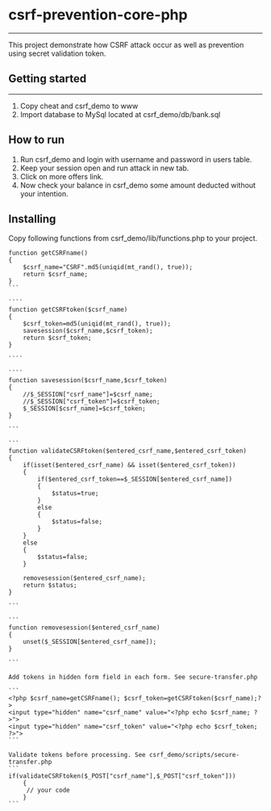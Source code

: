 # csrf-prevention-core-php
-------
This project demonstrate how CSRF attack occur as well as prevention using secret validation token.

## Getting started
--------------------
1. Copy cheat and csrf_demo to www
2. Import database to MySql located at csrf_demo/db/bank.sql

## How to run
1. Run csrf_demo and login with username and password in users table.
2. Keep your session open and run attack in new tab.
3. Click on more offers link.
4. Now check your balance in csrf_demo some amount deducted without your intention.

## Installing
Copy following functions from csrf_demo/lib/functions.php to your project.

```````````
function getCSRFname()
{
	$csrf_name="CSRF".md5(uniqid(mt_rand(), true));
	return $csrf_name;
}
```

````
function getCSRFtoken($csrf_name)
{
	$csrf_token=md5(uniqid(mt_rand(), true));
	savesession($csrf_name,$csrf_token);
	return $csrf_token;
}

````

````
function savesession($csrf_name,$csrf_token)
{
	//$_SESSION["csrf_name"]=$csrf_name;
	//$_SESSION["csrf_token"]=$csrf_token;
	$_SESSION[$csrf_name]=$csrf_token;
}

```

```
function validateCSRFtoken($entered_csrf_name,$entered_csrf_token)
{
	if(isset($entered_csrf_name) && isset($entered_csrf_token))
	{
		if($entered_csrf_token==$_SESSION[$entered_csrf_name])
		{
			$status=true;
		}
		else
		{
			$status=false;
		}
	}
	else
	{
		$status=false;
	}
	
	removesession($entered_csrf_name);
	return $status;
}

```

```
function removesession($entered_csrf_name)
{
	unset($_SESSION[$entered_csrf_name]);
}

```

Add tokens in hidden form field in each form. See secure-transfer.php

```
<?php $csrf_name=getCSRFname(); $csrf_token=getCSRFtoken($csrf_name);?> 
<input type="hidden" name="csrf_name" value="<?php echo $csrf_name; ?>">
<input type="hidden" name="csrf_token" value="<?php echo $csrf_token; ?>">
```

Validate tokens before processing. See csrf_demo/scripts/secure-transfer.php
```
if(validateCSRFtoken($_POST["csrf_name"],$_POST["csrf_token"]))
	{
	 // your code 
	}
```
